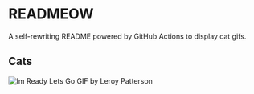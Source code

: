 # READMEOW

A self-rewriting README powered by GitHub Actions to display cat gifs.

## Cats

![Im Ready Lets Go GIF by Leroy Patterson](https://media4.giphy.com/media/CjmvTCZf2U3p09Cn0h/200.gif?cid=9acd02da9ooxrsliiihyjgh82942nxxcaba361u9jhs1uax7&ep=v1_gifs_search&rid=200.gif&ct=g)
